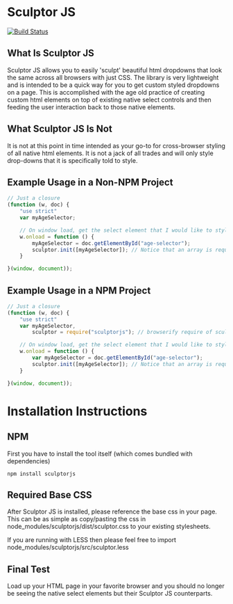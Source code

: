 # Sculptor JS
[![Build Status](https://travis-ci.org/ordergroove/sculptorjs.svg)](https://travis-ci.org/ordergroove/sculptorjs)

## What Is Sculptor JS
Sculptor JS allows you to easily 'sculpt' beautiful html dropdowns that look the same across all browsers with just CSS.
The library is very lightweight and is intended to be a quick way for you to get custom styled dropdowns on a page.
This is accomplished with the age old practice of creating custom html elements on top of existing native select
controls and then feeding the user interaction back to those native elements.

## What Sculptor JS Is Not
It is not at this point in time intended as your go-to for cross-browser styling of all native html elements.
It is not a jack of all trades and will only style drop-downs that it is specifically told to style.

## Example Usage in a Non-NPM Project
``` javascript
// Just a closure
(function (w, doc) {
    "use strict"
    var myAgeSelector;

    // On window load, get the select element that I would like to style and pass it into sculptor
    w.onload = function () {
        myAgeSelector = doc.getElementById("age-selector");
        sculptor.init([myAgeSelector]); // Notice that an array is required even for a single element - [myAgeSelector]
    }

}(window, document));
```

## Example Usage in a NPM Project
``` javascript
// Just a closure
(function (w, doc) {
    "use strict"
    var myAgeSelector,
        sculptor = require("sculptorjs"); // browserify require of sculptorjs

    // On window load, get the select element that I would like to style and pass it into sculptor
    w.onload = function () {
        var myAgeSelector = doc.getElementById("age-selector");
        sculptor.init([myAgeSelector]); // Notice that an array is required even for a single element - [myAgeSelector]
    }

}(window, document));
```

# Installation Instructions

## NPM

First you have to install the tool itself (which comes bundled with dependencies)
````
npm install sculptorjs
````

## Required Base CSS
After Sculptor JS is installed, please reference the base css in your page. This can be as simple as copy/pasting
the css in node_modules/sculptorjs/dist/sculptor.css to your existing stylesheets.

If you are running with LESS then please feel free to import node_modules/sculptorjs/src/sculptor.less

## Final Test
Load up your HTML page in your favorite browser and you should no longer be seeing the native select elements
but their Sculptor JS counterparts.

